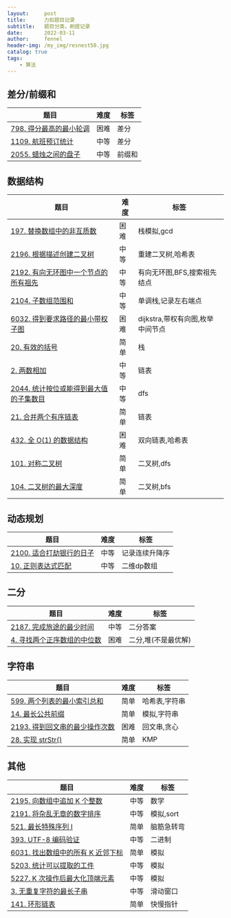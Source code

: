 ```yaml
---
layout:     post
title:      力扣题目记录
subtitle:   题目分类，刷提记录
date:       2022-03-11
author:     fennel
header-img: /my_img/resnest50.jpg
catalog: true
tags:
    - 算法
---
```


## 差分/前缀和

| 题目 | 难度 | 标签 |
|---|---|---|
| [798. 得分最高的最小轮调](https://leetcode-cn.com/problems/smallest-rotation-with-highest-score/) | 困难 | 差分 |
| [1109. 航班预订统计](https://leetcode-cn.com/problems/corporate-flight-bookings/) | 中等 | 差分 |
| [2055. 蜡烛之间的盘子](https://leetcode-cn.com/problems/plates-between-candles/) | 中等 | 前缀和 |

## 数据结构

| 题目 | 难度 | 标签 |
|---|---|---|
| [197. 替换数组中的非互质数](https://leetcode-cn.com/problems/replace-non-coprime-numbers-in-array/) | 困难 | 栈模拟,gcd |
| [2196. 根据描述创建二叉树](https://leetcode-cn.com/problems/create-binary-tree-from-descriptions/) | 中等 | 重建二叉树,哈希表 |
| [2192. 有向无环图中一个节点的所有祖先](https://leetcode-cn.com/problems/all-ancestors-of-a-node-in-a-directed-acyclic-graph/) | 中等 | 有向无环图,BFS,搜索祖先结点 |
| [2104. 子数组范围和](https://leetcode-cn.com/problems/sum-of-subarray-ranges/) | 中等 | 单调栈,记录左右端点 |
| [6032. 得到要求路径的最小带权子图](https://leetcode-cn.com/problems/minimum-weighted-subgraph-with-the-required-paths/) | 困难 | dijkstra,带权有向图,枚举中间节点 |
| [20. 有效的括号](https://leetcode-cn.com/problems/valid-parentheses/) | 简单 | 栈 |
| [2. 两数相加](https://leetcode-cn.com/problems/add-two-numbers/) | 中等 | 链表 |
| [2044. 统计按位或能得到最大值的子集数目](https://leetcode-cn.com/problems/count-number-of-maximum-bitwise-or-subsets/) | 中等 | dfs |
| [21. 合并两个有序链表](https://leetcode-cn.com/problems/merge-two-sorted-lists/) | 简单 | 链表 |
| [432. 全 O(1) 的数据结构](https://leetcode-cn.com/problems/all-oone-data-structure/) | 困难 | 双向链表,哈希表 |
| [101. 对称二叉树](https://leetcode-cn.com/problems/symmetric-tree/) | 简单 | 二叉树,dfs |
| [104. 二叉树的最大深度](https://leetcode-cn.com/problems/maximum-depth-of-binary-tree/) | 简单 | 二叉树,bfs |

## 动态规划

| 题目 | 难度 | 标签 |
|---|---|---|
| [2100. 适合打劫银行的日子](https://leetcode-cn.com/problems/find-good-days-to-rob-the-bank/) | 中等 | 记录连续升降序 |
| [10. 正则表达式匹配](https://leetcode-cn.com/problems/regular-expression-matching/) | 中等 | 二维dp数组 |

## 二分

| 题目 | 难度 | 标签 |
|---|---|---|
| [2187. 完成旅途的最少时间](https://leetcode-cn.com/problems/minimum-time-to-complete-trips/) | 中等 | 二分答案 |
| [4. 寻找两个正序数组的中位数](https://leetcode-cn.com/problems/median-of-two-sorted-arrays/) | 困难 | 二分,堆(不是最优解) |

## 字符串

| 题目 | 难度 | 标签 |
|---|---|---|
| [599. 两个列表的最小索引总和](https://leetcode-cn.com/problems/minimum-index-sum-of-two-lists/) | 简单 | 哈希表,字符串 |
| [14. 最长公共前缀](https://leetcode-cn.com/problems/longest-common-prefix/) | 简单 | 模拟,字符串 |
| [2193. 得到回文串的最少操作次数](https://leetcode-cn.com/problems/minimum-number-of-moves-to-make-palindrome/) | 困难 | 回文串,贪心 |
| [28. 实现 strStr()](https://leetcode-cn.com/problems/implement-strstr/) | 简单 | KMP |

## 其他

| 题目 | 难度 | 标签 |
|---|---|---|
| [2195. 向数组中追加 K 个整数](https://leetcode-cn.com/problems/append-k-integers-with-minimal-sum/) | 中等 | 数学 |
| [2191. 将杂乱无章的数字排序](https://leetcode-cn.com/problems/sort-the-jumbled-numbers/) | 中等 | 模拟,sort |
| [521. 最长特殊序列 Ⅰ](https://leetcode-cn.com/problems/longest-uncommon-subsequence-i/) | 简单 | 脑筋急转弯 |
| [393. UTF-8 编码验证](https://leetcode-cn.com/problems/utf-8-validation/) | 中等 | 二进制 |
| [6031. 找出数组中的所有 K 近邻下标](https://leetcode-cn.com/problems/find-all-k-distant-indices-in-an-array/) | 简单 | 模拟 |
| [5203. 统计可以提取的工件](https://leetcode-cn.com/problems/count-artifacts-that-can-be-extracted/) | 中等 | 模拟 |
| [5227. K 次操作后最大化顶端元素](https://leetcode-cn.com/problems/maximize-the-topmost-element-after-k-moves/) | 中等 | 模拟 |
| [3. 无重复字符的最长子串](https://leetcode-cn.com/problems/longest-substring-without-repeating-characters/) | 中等 | 滑动窗口 |
| [141. 环形链表](https://leetcode-cn.com/problems/linked-list-cycle/) | 简单 | 快慢指针 |
